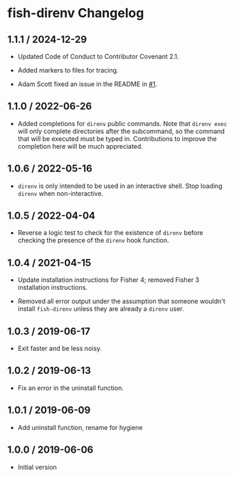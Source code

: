 # fish-direnv Changelog

## 1.1.1 / 2024-12-29

- Updated Code of Conduct to Contributor Covenant 2.1.

- Added markers to files for tracing.

- Adam Scott fixed an issue in the README in [#1][#1].

## 1.1.0 / 2022-06-26

- Added completions for `direnv` public commands. Note that `direnv exec` will
  only complete directories after the subcommand, so the command that will be
  executed must be typed in. Contributions to improve the completion here will
  be much appreciated.

## 1.0.6 / 2022-05-16

- `direnv` is only intended to be used in an interactive shell. Stop loading
  `direnv` when non-interactive.

## 1.0.5 / 2022-04-04

- Reverse a logic test to check for the existence of `direnv` before checking
  the presence of the `direnv` hook function.

## 1.0.4 / 2021-04-15

- Update installation instructions for Fisher 4; removed Fisher 3 installation
  instructions.

- Removed all error output under the assumption that someone wouldn't install
  `fish-direnv` unless they are already a `direnv` user.

## 1.0.3 / 2019-06-17

- Exit faster and be less noisy.

## 1.0.2 / 2019-06-13

- Fix an error in the uninstall function.

## 1.0.1 / 2019-06-09

- Add uninstall function, rename for hygiene

## 1.0.0 / 2019-06-06

- Initial version

[#1]: https://github.com/halostatue/fish-direnv/pull/1
